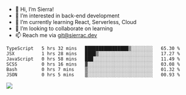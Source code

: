 - 👋 Hi, I’m Sierra!
- 👀 I’m interested in back-end development
- 🌱 I’m currently learning React, Serverless, Cloud
- 💞️ I’m looking to collaborate on learning
- 📫 Reach me via git@sierrac.dev

<!--START_SECTION:waka-->

```text
TypeScript   5 hrs 32 mins   ████████████████▒░░░░░░░░   65.30 %
JSX          1 hrs 28 mins   ████▒░░░░░░░░░░░░░░░░░░░░   17.27 %
JavaScript   0 hrs 58 mins   ███░░░░░░░░░░░░░░░░░░░░░░   11.49 %
SCSS         0 hrs 16 mins   ▓░░░░░░░░░░░░░░░░░░░░░░░░   03.08 %
Bash         0 hrs 7 mins    ▒░░░░░░░░░░░░░░░░░░░░░░░░   01.32 %
JSON         0 hrs 5 mins    ▒░░░░░░░░░░░░░░░░░░░░░░░░   00.93 %
```

<!--END_SECTION:waka-->


![](https://hit.yhype.me/github/profile?user_id=7351311)
